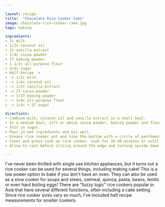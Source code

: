 ```yaml
---

layout: recipe
title:  "Chocolate Rice Cooker Cake"
image: chocolate-rice-cooker-cake.jpg
tags: baking

ingredients:
- 1c milk
- 1/2c coconut oil
- 1t vanilla extract
- 1/4c cocoa powder
- 1T baking powder
- 1 1/2c all-purpose flour
- 3/4c sugar
- Half Recipe ->
- -> 1/2c milk
- -> 1/4c coconut oil
- -> 1/2t vanilla extract
- -> 2T cocoa powder
- -> 1/2T baking powder
- -> 3/4c all-purpose flour
- -> 1/4c + 2T sugar

directions:
- Combine milk, coconut oil and vanilla extract in a small bowl.
- In a medium bowl, sift or whisk cocoa powder, baking powder and flour.
- Stir in sugar.
- Pour in wet ingredients and mix well.
- Grease rice cooker pot and line the bottom with a circle of parchment paper. Grease the parchment paper as well.
- Cover and press cook on rice cooker. Cook for 35-40 minutes or until a toothpick inserted in the center comes out clean. You may have to repeatedly press cook after the rice cooker switches to warm to get a long enough cook time.
- Allow to cool before slicing around the edge and turning upside down onto a plate to serve.

---
```


I've never been thrilled with single use kitchen appliances, but it turns out a rice cooker can be used for several things, including making cake! This is a low power option to bake if you don't have an oven. They can also be used as a slow cooker for soups and stews, oatmeal, quinoa, pasta, beans, lentils or even hard boiling eggs! There are "fuzzy logic" rice cookers popular in Asia that have several different functions, often including a cake setting. Since rice cooker sizes vary so much, I've included half recipe measurements for smaller cookers.

